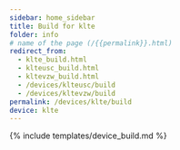 ```yaml
---
sidebar: home_sidebar
title: Build for klte
folder: info
# name of the page (/{{permalink}}.html)
redirect_from:
  - klte_build.html
  - klteusc_build.html
  - kltevzw_build.html
  - /devices/klteusc/build
  - /devices/kltevzw/build
permalink: /devices/klte/build
device: klte
---
```

{% include templates/device_build.md %}
